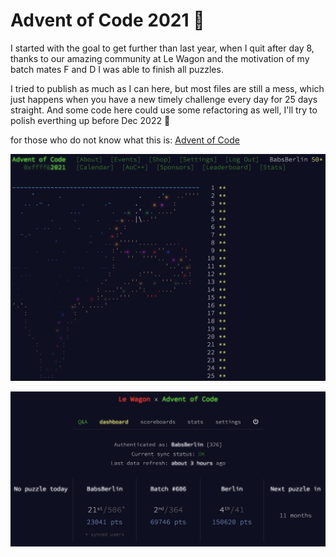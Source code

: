 
# Advent of Code 2021 🎄


I started with the goal to get further than last year, when I quit after day 8, thanks to our amazing community at Le Wagon and the motivation of my batch mates F and D I was able to finish all puzzles. 

I tried to publish as much as I can here, but most files are still a mess, which just happens when you have a new timely challenge every day for 25 days straight. And some code here could use some refactoring as well, I'll try to polish everthing up before Dec 2022 🎄

for those who do not know what this is:
[Advent of Code](https://adventofcode.com/2021/)

![AOC Calendar 2021](images/AOC_Calendar_2021.png)

![Le Wagon AOC Dashboard](images/LeWagon_AOC_Dashboard.png)